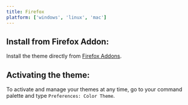 ```yaml
---
title: Firefox
platform: ['windows', 'linux', 'mac']
---
```


## Install from Firefox Addon:

Install the theme directly from [Firefox Addons](https://addons.mozilla.org/en-US/firefox/addon/wildberries/).

## Activating the theme:

To activate and manage your themes at any time, go to your command palette and type `Preferences: Color Theme`.
